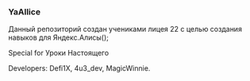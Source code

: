 ### YaAllice
Данный репозиторий создан учениками лицея 22 с целью 
создания навыков для Яндекс.Алисы();

Special for Уроки Настоящего

Developers: Defi1X, 4u3_dev, MagicWinnie.

